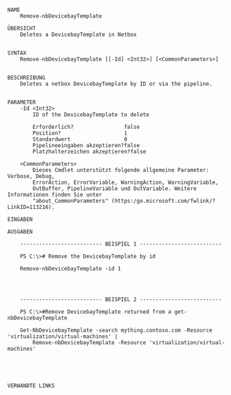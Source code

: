﻿```

NAME
    Remove-nbDevicebayTemplate
    
ÜBERSICHT
    Deletes a DevicebayTemplate in Netbox
    
    
SYNTAX
    Remove-nbDevicebayTemplate [[-Id] <Int32>] [<CommonParameters>]
    
    
BESCHREIBUNG
    Deletes a netbox DevicebayTemplate by ID or via the pipeline.
    

PARAMETER
    -Id <Int32>
        ID of the DevicebayTemplate to delete
        
        Erforderlich?                false
        Position?                    1
        Standardwert                 0
        Pipelineeingaben akzeptieren?false
        Platzhalterzeichen akzeptieren?false
        
    <CommonParameters>
        Dieses Cmdlet unterstützt folgende allgemeine Parameter: Verbose, Debug,
        ErrorAction, ErrorVariable, WarningAction, WarningVariable,
        OutBuffer, PipelineVariable und OutVariable. Weitere Informationen finden Sie unter 
        "about_CommonParameters" (https:/go.microsoft.com/fwlink/?LinkID=113216). 
    
EINGABEN
    
AUSGABEN
    
    -------------------------- BEISPIEL 1 --------------------------
    
    PS C:\># Remove the DevicebayTemplate by id
    
    Remove-nbDevicebayTemplate -id 1
    
    
    
    
    -------------------------- BEISPIEL 2 --------------------------
    
    PS C:\>#Remove DevicebayTemplate returned from a get-nbDevicebayTemplate
    
    Get-NbDevicebayTemplate -search mything.contoso.com -Resource 'virtualization/virtual-machines' |
        Remove-nbDevicebayTemplate -Resource 'virtualization/virtual-machines'
    
    
    
    
    
VERWANDTE LINKS



```

